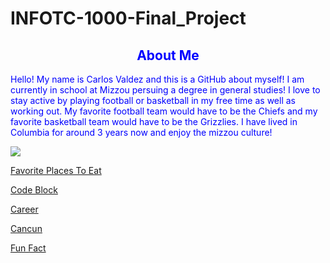 <h1>INFOTC-1000-Final_Project

<h2 style="color:blue;text-align:center;">About Me</h2>
 
<p style="color:blue;">Hello! My name is Carlos Valdez and this is a GitHub about myself! I am currently in school at Mizzou persuing a degree in general studies! I love to stay active by playing football or basketball in my free time as well as working out. My favorite football team would have to be the Chiefs and my favorite basketball team would have to be the Grizzlies. I have lived in Columbia for around 3 years now and enjoy the mizzou culture!</p>

 <img src="https://th.bing.com/th/id/R.e0d8b98364dfcdd439611fdbb3167155?rik=ApgYlqhJ31gCkg&riu=http%3a%2f%2fwww.bobleesays.com%2fwp-content%2fuploads%2f2016%2f11%2fMizzou.jpg&ehk=JSpHzFmLYFo5xriHNl3Nnyt2vveGOSsEIRsImugiCqA%3d&risl=&pid=ImgRaw&r=0">

<a href="https://github.com/Carlos0418/Final-Project-INFOTC-1000/blob/main/FavoritePlacesToEat.md">Favorite Places To Eat</a>

<a href="https://github.com/Carlos0418/Final-Project-INFOTC-1000/blob/main/CodeBlock.md#code-blockhomeprintmy-name-is-carlos-valdezprinti-love-sportsprintmy-favorite-sports-are-football-and-basketballprinti-love-hikinginputpress-enter-to-exit">Code Block</a>

<a href="https://github.com/Carlos0418/Final-Project-INFOTC-1000/blob/main/Career.md#middle-school-teachercareermy-goal-is-to-obtain-my-bachelors-and-persue-an-oppurtunity-to-teach-i-have-always-wanted-to-teach-because-i-love-to-help-others-growing-up-i-had-a-fantastic-math-teacher-that-really-paved-the-way-for-my-passion-">Career</a>

<a href="https://github.com/Carlos0418/Final-Project-INFOTC-1000/blob/main/Cancun.md#cancunhomeover-the-summer-i-was-invited-to-a-wedding-out-in-cancun-mexico-we-were-down-there-for-a-week-just-enjoying-the-weather-and-having-a-good-time-the-beach-was-amazing-and-the-food-was-outstanding-i-hope-to-go-back-sometime-but-not-before-i-travel-to-a-new-place-to-explore-">Cancun</a>

<a href="https://github.com/Carlos0418/Final-Project-INFOTC-1000/blob/main/Coke%20and%20Mentos.md#coke-and-mentoshomedid-you-know-that-the-science-behind-the-coke-and-mentos-experiment-is-because-of-something-called-nucleation-sites-that-are-on-the-surface-of-the-mentos-nucleation-sites-is-very-comparable-to-craters-that-are-on-the-moon-but-a-lot-smaller-what-happens-is-the-carbon-dioxide-in-the-soda-interacts-with-the-nucleation-sites-causing-it-to-foam-up-and-spurt-out-of-the-bottle-the-reason-we-use-diet-coke-rather-than-regualr-coke-is-because-diet-coke-has-way-less-sugar-the-sugar-molecules-are-thick-and-when-the-mentos-are-dropped-into-the-regualr-coke-they-prevent-the-carbon-dioxide-from-escaping-">Fun Fact</a>
